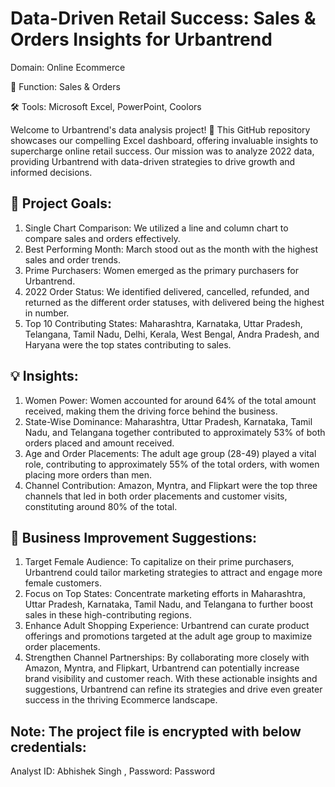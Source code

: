 # Data-Driven Retail Success: Sales & Orders Insights for Urbantrend

 Domain: Online Ecommerce
 
 🔧 Function: Sales & Orders

🛠️ Tools: Microsoft Excel, PowerPoint, Coolors

Welcome to Urbantrend's data analysis project! 🌟 This GitHub repository showcases our compelling Excel dashboard, offering invaluable insights to supercharge online retail success. Our mission was to analyze 2022 data, providing Urbantrend with data-driven strategies to drive growth and informed decisions. 

## 🎯 Project Goals:
1. Single Chart Comparison: We utilized a line and column chart to compare sales and orders effectively.
2. Best Performing Month: March stood out as the month with the highest sales and order trends.
3. Prime Purchasers: Women emerged as the primary purchasers for Urbantrend.
4. 2022 Order Status: We identified delivered, cancelled, refunded, and returned as the different order statuses, with delivered being the highest in number.
5. Top 10 Contributing States: Maharashtra, Karnataka, Uttar Pradesh, Telangana, Tamil Nadu, Delhi, Kerala, West Bengal, Andra Pradesh, and Haryana were the top states contributing to sales.

## 💡 Insights:

1. Women Power: Women accounted for around 64% of the total amount received, making them the driving force behind the business. 
2. State-Wise Dominance: Maharashtra, Uttar Pradesh, Karnataka, Tamil Nadu, and Telangana together contributed to approximately 53% of both orders placed and amount received.
3. Age and Order Placements: The adult age group (28-49) played a vital role, contributing to approximately 55% of the total orders, with women placing more orders than men.
4. Channel Contribution: Amazon, Myntra, and Flipkart were the top three channels that led in both order placements and customer visits, constituting around 80% of the total.

## 🚀 Business Improvement Suggestions:

1. Target Female Audience: To capitalize on their prime purchasers, Urbantrend could tailor marketing strategies to attract and engage more female customers.
2. Focus on Top States: Concentrate marketing efforts in Maharashtra, Uttar Pradesh, Karnataka, Tamil Nadu, and Telangana to further boost sales in these high-contributing regions.
3. Enhance Adult Shopping Experience: Urbantrend can curate product offerings and promotions targeted at the adult age group to maximize order placements.
4. Strengthen Channel Partnerships: By collaborating more closely with Amazon, Myntra, and Flipkart, Urbantrend can potentially increase brand visibility and customer reach.
With these actionable insights and suggestions, Urbantrend can refine its strategies and drive even greater success in the thriving Ecommerce landscape.

## Note: The project file is encrypted with below credentials:

 Analyst ID: Abhishek Singh , Password: Password
